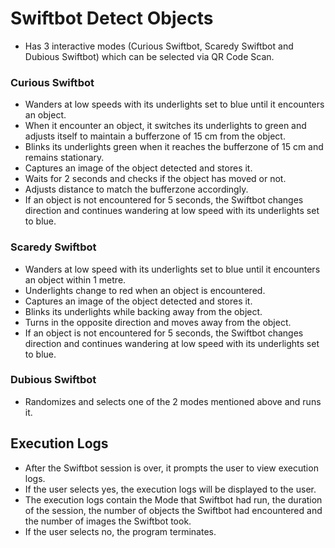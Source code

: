 # Swiftbot Detect Objects #

- Has 3 interactive modes (Curious Swiftbot, Scaredy Swiftbot and Dubious Swiftbot) which can be selected via QR Code Scan. <br />

### Curious Swiftbot ###

- Wanders at low speeds with its underlights set to blue until it encounters an object.
- When it encounter an object, it switches its underlights to green and adjusts itself to maintain a bufferzone of 15 cm from the object.
- Blinks its underlights green when it reaches the bufferzone of 15 cm and remains stationary.
- Captures an image of the object detected and stores it.
- Waits for 2 seconds and checks if the object has moved or not.
- Adjusts distance to match the bufferzone accordingly.
- If an object is not encountered for 5 seconds, the Swiftbot changes direction and continues wandering at low speed with its underlights set to blue.

### Scaredy Swiftbot ###

- Wanders at low speed with its underlights set to blue until it encounters an object within 1 metre.
- Underlights change to red when an object is encountered.
- Captures an image of the object detected and stores it.
- Blinks its underlights while backing away from the object.
- Turns in the opposite direction and moves away from the object.
- If an object is not encountered for 5 seconds, the Swiftbot changes direction and continues wandering at low speed with its underlights set to blue.

### Dubious Swiftbot ###

- Randomizes and selects one of the 2 modes mentioned above and runs it.

## Execution Logs ##

- After the Swiftbot session is over, it prompts the user to view execution logs.
- If the user selects yes, the execution logs will be displayed to the user.
- The execution logs contain the Mode that Swiftbot had run, the duration of the session, the number of objects the Swiftbot had encountered and the number of images the Swiftbot took.
- If the user selects no, the program terminates.

